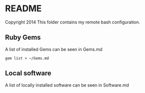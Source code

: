 # README
Copyright 2014
This folder contains my remote bash configuration.
## Ruby Gems
A list of installed Gems can be seen in Gems.md

```
gem list > ~/Gems.md
```
## Local software
A list of locally installed software can be seen in Software.md
